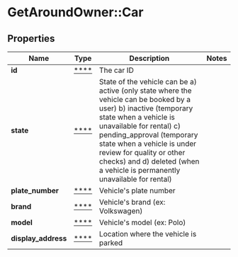 # GetAroundOwner::Car

## Properties
Name | Type | Description | Notes
------------ | ------------- | ------------- | -------------
**id** | [****](.md) | The car ID | 
**state** | [****](.md) | State of the vehicle can be a) active (only state where the vehicle can be booked by a user) b) inactive (temporary state when a vehicle is unavailable for rental) c) pending_approval (temporary state when a vehicle is under review for quality or other checks) and d) deleted (when a vehicle is permanently unavailable for rental) | 
**plate_number** | [****](.md) | Vehicle&#x27;s plate number | 
**brand** | [****](.md) | Vehicle&#x27;s brand (ex: Volkswagen) | 
**model** | [****](.md) | Vehicle&#x27;s model (ex: Polo) | 
**display_address** | [****](.md) | Location where the vehicle is parked | 

